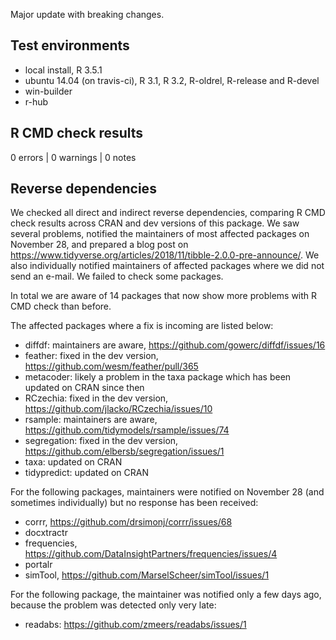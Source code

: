 Major update with breaking changes.

## Test environments

* local install, R 3.5.1
* ubuntu 14.04 (on travis-ci), R 3.1, R 3.2, R-oldrel, R-release and R-devel
* win-builder
* r-hub

## R CMD check results

0 errors | 0 warnings | 0 notes


## Reverse dependencies

We checked all direct and indirect reverse dependencies, comparing R CMD check results across CRAN and dev versions of this package. We saw several problems, notified the maintainers of most affected packages on November 28, and prepared a blog post on https://www.tidyverse.org/articles/2018/11/tibble-2.0.0-pre-announce/. We also individually notified maintainers of affected packages where we did not send an e-mail. We failed to check some packages.

In total we are aware of 14 packages that now show more problems with R CMD check than before.

The affected packages where a fix is incoming are listed below:

* diffdf: maintainers are aware, https://github.com/gowerc/diffdf/issues/16
* feather: fixed in the dev version, https://github.com/wesm/feather/pull/365
* metacoder: likely a problem in the taxa package which has been updated on CRAN since then
* RCzechia: fixed in the dev version, https://github.com/jlacko/RCzechia/issues/10
* rsample: maintainers are aware, https://github.com/tidymodels/rsample/issues/74
* segregation: fixed in the dev version, https://github.com/elbersb/segregation/issues/1
* taxa: updated on CRAN
* tidypredict: updated on CRAN

For the following packages, maintainers were notified on November 28 (and sometimes individually) but no response has been received:

* corrr, https://github.com/drsimonj/corrr/issues/68
* docxtractr
* frequencies, https://github.com/DataInsightPartners/frequencies/issues/4
* portalr
* simTool, https://github.com/MarselScheer/simTool/issues/1

For the following package, the maintainer was notified only a few days ago, because the problem was detected only very late:

* readabs: https://github.com/zmeers/readabs/issues/1
